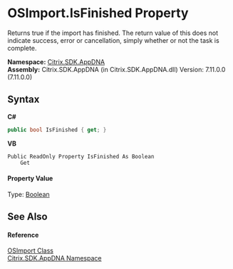 # OSImport.IsFinished Property 
 

Returns true if the import has finished. The return value of this does not indicate success, error or cancellation, simply whether or not the task is complete.

**Namespace:**&nbsp;[Citrix.SDK.AppDNA](index.md)<br />**Assembly:**&nbsp;Citrix.SDK.AppDNA (in Citrix.SDK.AppDNA.dll) Version: 7.11.0.0 (7.11.0.0)

## Syntax

**C#**
```csharp
public bool IsFinished { get; }
```

**VB**
```vbnet
Public ReadOnly Property IsFinished As Boolean
	Get
```


#### Property Value
Type: <a href="http://msdn2.microsoft.com/en-us/library/a28wyd50" target="_blank">Boolean</a>

## See Also


#### Reference
<a href="1886c956-303e-1e27-dff7-d74644248743">OSImport Class</a><br /><a href="fe2d265b-410b-8b11-1eb4-a790e0b062bf">Citrix.SDK.AppDNA Namespace</a><br />